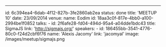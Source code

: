 ---
id: 6c394ea4-6dab-4f12-827b-3fe2860ab2ea
status: done
title: 'MEETUP 10'
date: 23/09/2014
venue:
    name: Eodim
    id: 18aa3c0f-817e-4bb0-a100-2994be1f0852
talks:
    -
        id: 2f6afe28-fd04-494d-95a4-a04dde1bdc43
        title: SigmaJS
        link: 'http://sigmajs.org/'
        speakers:
            -
                id: 186455bb-3541-4776-80c0-f24d2cbf6f76
                name: 'Alexis Jacomy'
                link: 'jacomyal'
image: /images/meetup/sigmajs.png
